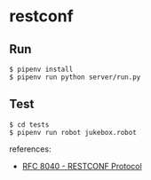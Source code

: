 restconf
========

## Run
```
$ pipenv install
$ pipenv run python server/run.py
```

## Test
```
$ cd tests
$ pipenv run robot jukebox.robot
```

references:

* [RFC 8040 - RESTCONF Protocol](https://tools.ietf.org/html/rfc8040)
